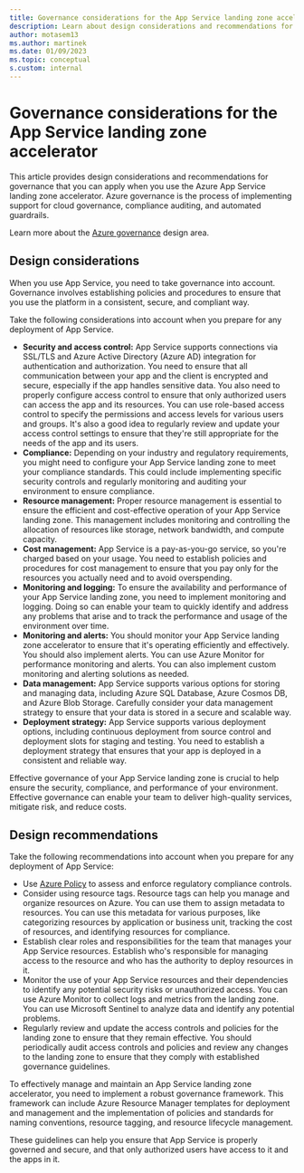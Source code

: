 ```yaml
---
title: Governance considerations for the App Service landing zone accelerator
description: Learn about design considerations and recommendations for governance in the Azure App Service landing zone accelerator.
author: motasem13
ms.author: martinek
ms.date: 01/09/2023
ms.topic: conceptual
s.custom: internal
---
```


# Governance considerations for the App Service landing zone accelerator

This article provides design considerations and recommendations for governance that you can apply when you use the Azure App Service landing zone accelerator. Azure governance is the process of implementing support for cloud governance, compliance auditing, and automated guardrails.

Learn more about the [Azure governance](../../../ready/landing-zone/design-area/governance.md) design area.

## Design considerations

When you use App Service, you need to take governance into account. Governance involves establishing policies and procedures to ensure that you use the platform in a consistent, secure, and compliant way.

Take the following considerations into account when you prepare for any deployment of App Service.

- **Security and access control:** App Service supports connections via SSL/TLS and Azure Active Directory (Azure AD) integration for authentication and authorization. You need to ensure that all communication between your app and the client is encrypted and secure, especially if the app handles sensitive data. You also need to properly configure access control to ensure that only authorized users can access the app and its resources. You can use role-based access control to specify the permissions and access levels for various users and groups. It's also a good idea to regularly review and update your access control settings to ensure that they're still appropriate for the needs of the app and its users.
- **Compliance:** Depending on your industry and regulatory requirements, you might need to configure your App Service landing zone to meet your compliance standards. This could include implementing specific security controls and regularly monitoring and auditing your environment to ensure compliance.
- **Resource management:** Proper resource management is essential to ensure the efficient and cost-effective operation of your App Service landing zone. This management includes monitoring and controlling the allocation of resources like storage, network bandwidth, and compute capacity.
- **Cost management:** App Service is a pay-as-you-go service, so you're charged based on your usage. You need to establish policies and procedures for cost management to ensure that you pay only for the resources you actually need and to avoid overspending.
- **Monitoring and logging:** To ensure the availability and performance of your App Service landing zone, you need to implement monitoring and logging. Doing so can enable your team to quickly identify and address any problems that arise and to track the performance and usage of the environment over time.
- **Monitoring and alerts:** You should monitor your App Service landing zone accelerator to ensure that it's operating efficiently and effectively. You should also implement alerts. You can use Azure Monitor for performance monitoring and alerts. You can also implement custom monitoring and alerting solutions as needed.
- **Data management:** App Service supports various options for storing and managing data, including Azure SQL Database, Azure Cosmos DB, and Azure Blob Storage. Carefully consider your data management strategy to ensure that your data is stored in a secure and scalable way.
- **Deployment strategy:** App Service supports various deployment options, including continuous deployment from source control and deployment slots for staging and testing. You need to establish a deployment strategy that ensures that your app is deployed in a consistent and reliable way.


Effective governance of your App Service landing zone is crucial to help ensure the security, compliance, and performance of your environment. Effective governance can enable your team to deliver high-quality services, mitigate risk, and reduce costs.

## Design recommendations

Take the following recommendations into account when you prepare for any deployment of App Service:

- Use [Azure Policy](/azure/app-service/policy-reference) to assess and enforce regulatory compliance controls.
- Consider using resource tags. Resource tags can help you manage and organize resources on Azure. You can use them to assign metadata to resources. You can use this metadata for various purposes, like categorizing resources by application or business unit, tracking the cost of resources, and identifying resources for compliance.
- Establish clear roles and responsibilities for the team that manages your App Service resources. Establish who's responsible for managing access to the resource and who has the authority to deploy resources in it.
- Monitor the use of your App Service resources and their dependencies to identify any potential security risks or unauthorized access. You can use Azure Monitor to collect logs and metrics from the landing zone. You can use Microsoft Sentinel to analyze data and identify any potential problems.
- Regularly review and update the access controls and policies for the landing zone to ensure that they remain effective. You should periodically audit access controls and policies and review any changes to the landing zone to ensure that they comply with established governance guidelines.

To effectively manage and maintain an App Service landing zone accelerator, you need to implement a robust governance framework. This framework can include Azure Resource Manager templates for deployment and management and the implementation of policies and standards for naming conventions, resource tagging, and resource lifecycle management.

These guidelines can help you ensure that App Service is properly governed and secure, and that only authorized users have access to it and the apps in it.
